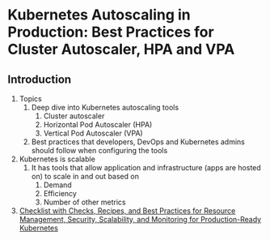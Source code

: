 # Kubernetes Autoscaling in Production: Best Practices for Cluster Autoscaler, HPA and VPA #
## Introduction ##
1. Topics
	1. Deep dive into Kubernetes autoscaling tools
		1. Cluster autoscaler
		2. Horizontal Pod Autoscaler (HPA)
		3. Vertical Pod Autoscaler (VPA)
	2. Best practices that developers, DevOps and Kubernetes admins should follow when configuring the tools
2. Kubernetes is scalable
	1. It has tools that allow application and infrastructure (apps are hosted on) to scale in and out based on
		1. Demand
		2. Efficiency
		3. Number of other metrics
3. [Checklist with Checks, Recipes, and Best Practices for Resource Management, Security, Scalability, and Monitoring for Production-Ready Kubernetes](https://www.replex.io/cs/c/?cta_guid=1e51607c-2f30-40af-ae29-fd5adfe33636&signature=AAH58kFNtNlablh8wOOMKScq5Jz--n6NpQ&pageId=22857668200&placement_guid=52c459a8-6841-49da-9b79-67355ea6f632&click=183c8086-425a-4bf8-b05c-fb64e3920ee6&hsutk=cf6746a63092abe03f4e19e25e568b58&canon=https%3A%2F%2Fwww.replex.io%2Fblog%2Fkubernetes-in-production-best-practices-for-cluster-autoscaler-hpa-and-vpa&utm_referrer=https%3A%2F%2Fwww.google.com%2F&portal_id=1799265&redirect_url=APefjpGNRWFk98b1B18TBTIj9FJ0QFhNtOvTupgmmp5eO8JnOlEmnW10ftr6ZatU5enDqAyuHn0UdI6vGn1RRJKppAdEs6da6ViAF0xOhcGWtFOvcXm6cWBbS-MOq8ND83s40X_CRVmiwtxDsmZqNIx70ni1voaB0szMyQXY93KKMRCVzHRkuzkBty8QR4FolibXI3K3T_9GeUGdd3dFD7LvYOXMPVPCl1qFlzSc-UJhR3zayPLG_3GoMOEn-LQ-e58jLz02C2A1soP2Q8_yK9au28sA88ua53p2geiuREAxxAVmXx_-yjk&__hstc=218672774.cf6746a63092abe03f4e19e25e568b58.1622134716251.1622508672195.1622896954105.3&__hssc=218672774.1.1622896954105&__hsfp=1179866729&contentType=blog-post)